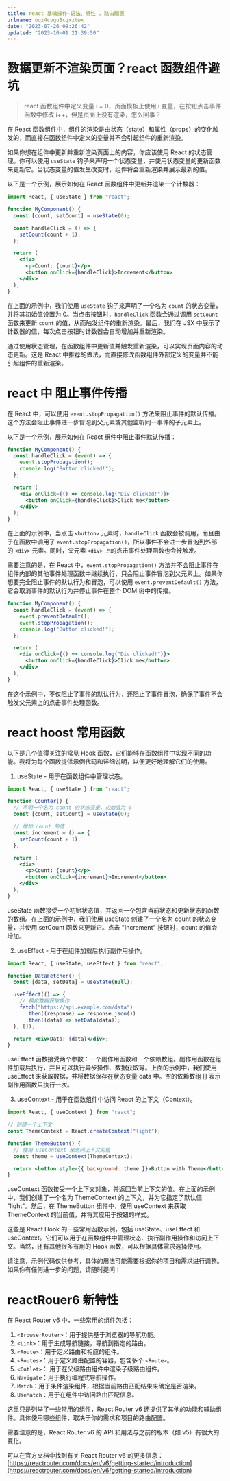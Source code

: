 ```yaml
---
title: react 基础操作-语法、特性 、路由配置
urlname: oqz4cvgu5cqxztwx
date: "2023-07-26 09:26:42"
updated: "2023-10-01 21:39:50"
---
```


# 数据更新不渲染页面？react 函数组件避坑

> react 函数组件中定义变量 i = 0，页面模板上使用 i 变量，在按钮点击事件函数中修改 i++，但是页面上没有渲染，怎么回事？

在 React 函数组件中，组件的渲染是由状态（state）和属性（props）的变化触发的，而直接在函数组件中定义的变量并不会引起组件的重新渲染。

如果你想在组件中更新并重新渲染页面上的内容，你应该使用 React 的状态管理。你可以使用 `useState` 钩子来声明一个状态变量，并使用状态变量的更新函数来更新它。当状态变量的值发生改变时，组件将会重新渲染并展示最新的值。

以下是一个示例，展示如何在 React 函数组件中更新并渲染一个计数器：

```jsx
import React, { useState } from "react";

function MyComponent() {
  const [count, setCount] = useState(0);

  const handleClick = () => {
    setCount(count + 1);
  };

  return (
    <div>
      <p>Count: {count}</p>
      <button onClick={handleClick}>Increment</button>
    </div>
  );
}
```

在上面的示例中，我们使用 `useState` 钩子来声明了一个名为 `count` 的状态变量，并将其初始值设置为 0。当点击按钮时，`handleClick` 函数会通过调用 `setCount` 函数来更新 `count` 的值，从而触发组件的重新渲染。最后，我们在 JSX 中展示了计数器的值，每次点击按钮时计数器会自动增加并重新渲染。

通过使用状态管理，在函数组件中更新值并触发重新渲染，可以实现页面内容的动态更新。这是 React 中推荐的做法，而直接修改函数组件外部定义的变量并不能引起组件的重新渲染。

# react 中 阻止事件传播

在 React 中，可以使用 `event.stopPropagation()` 方法来阻止事件的默认传播。这个方法会阻止事件进一步冒泡到父元素或其他监听同一事件的子元素上。

以下是一个示例，展示如何在 React 组件中阻止事件默认传播：

```jsx
function MyComponent() {
  const handleClick = (event) => {
    event.stopPropagation();
    console.log("Button clicked!");
  };

  return (
    <div onClick={() => console.log("Div clicked!")}>
      <button onClick={handleClick}>Click me</button>
    </div>
  );
}
```

在上面的示例中，当点击 `<button>` 元素时，`handleClick` 函数会被调用，而且由于在函数中调用了 `event.stopPropagation()`，所以事件不会进一步冒泡到外部的 `<div>` 元素。同时，父元素 `<div>` 上的点击事件处理函数也会被触发。

需要注意的是，在 React 中，`event.stopPropagation()` 方法并不会阻止事件在组件内部的其他事件处理函数中继续执行，只会阻止事件冒泡到父元素上。如果你想要完全阻止事件的默认行为和冒泡，可以使用 `event.preventDefault()` 方法，它会取消事件的默认行为并停止事件在整个 DOM 树中的传播。

```jsx
function MyComponent() {
  const handleClick = (event) => {
    event.preventDefault();
    event.stopPropagation();
    console.log("Button clicked!");
  };

  return (
    <div onClick={() => console.log("Div clicked!")}>
      <button onClick={handleClick}>Click me</button>
    </div>
  );
}
```

在这个示例中，不仅阻止了事件的默认行为，还阻止了事件冒泡，确保了事件不会触发父元素上的点击事件处理函数。

# react hoost 常用函数

以下是几个值得关注的常见 Hook 函数，它们能够在函数组件中实现不同的功能。我将为每个函数提供示例代码和详细说明，以便更好地理解它们的使用。

1. useState - 用于在函数组件中管理状态。

```jsx
import React, { useState } from "react";

function Counter() {
  // 声明一个名为 count 的状态变量，初始值为 0
  const [count, setCount] = useState(0);

  // 增加 count 的值
  const increment = () => {
    setCount(count + 1);
  };

  return (
    <div>
      <p>Count: {count}</p>
      <button onClick={increment}>Increment</button>
    </div>
  );
}
```

useState 函数接受一个初始状态值，并返回一个包含当前状态和更新状态的函数的数组。在上面的示例中，我们使用 useState 创建了一个名为 count 的状态变量，并使用 setCount 函数来更新它。点击 "Increment" 按钮时，count 的值会增加。

2. useEffect - 用于在组件加载后执行副作用操作。

```jsx
import React, { useState, useEffect } from "react";

function DataFetcher() {
  const [data, setData] = useState(null);

  useEffect(() => {
    // 模拟数据获取操作
    fetch("https://api.example.com/data")
      .then((response) => response.json())
      .then((data) => setData(data));
  }, []);

  return <div>Data: {data}</div>;
}
```

useEffect 函数接受两个参数：一个副作用函数和一个依赖数组。副作用函数在组件加载后执行，并且可以执行异步操作、数据获取等。上面的示例中，我们使用 useEffect 来获取数据，并将数据保存在状态变量 data 中。空的依赖数组 [] 表示副作用函数只执行一次。

3. useContext - 用于在函数组件中访问 React 的上下文（Context）。

```jsx
import React, { useContext } from "react";

// 创建一个上下文
const ThemeContext = React.createContext("light");

function ThemeButton() {
  // 使用 useContext 来访问上下文的值
  const theme = useContext(ThemeContext);

  return <button style={{ background: theme }}>Button with Theme</button>;
}
```

useContext 函数接受一个上下文对象，并返回当前上下文的值。在上面的示例中，我们创建了一个名为 ThemeContext 的上下文，并为它指定了默认值 "light"。然后，在 ThemeButton 组件中，使用 useContext 来获取 ThemeContext 的当前值，并将其应用于按钮的样式。

这些是 React Hook 的一些常用函数示例，包括 useState、useEffect 和 useContext。它们可以用于在函数组件中管理状态、执行副作用操作和访问上下文。当然，还有其他很多有用的 Hook 函数，可以根据具体需求选择使用。

请注意，示例代码仅供参考，具体的用法可能需要根据你的项目和需求进行调整。如果你有任何进一步的问题，请随时提问！

# reactRouer6 新特性

在 React Router v6 中，一些常用的组件包括：

1. `<BrowserRouter>`：用于提供基于浏览器的导航功能。
2. `<Link>`：用于生成导航链接，导航到指定的路由。
3. `<Route>`：用于定义路由和相应的组件。
4. `<Routes>`：用于定义路由配置的容器，包含多个 `<Route>`。
5. `<Outlet>`： 用于在父级路由组件中渲染子级路由组件。
6. `Navigate`：用于执行编程式导航操作。
7. `Match`：用于条件渲染组件，根据当前路由匹配结果来确定是否渲染。
8. `UseMatch`：用于在组件中访问路由匹配信息。

这里只是列举了一些常用的组件，React Router v6 还提供了其他的功能和辅助组件。具体使用哪些组件，取决于你的需求和项目的路由配置。

需要注意的是，React Router v6 的 API 和用法与之前的版本（如 v5）有很大的变化。

可以在官方文档中找到有关 React Router v6 的更多信息：[https://reactrouter.com/docs/en/v6/getting-started/introduction](https://reactrouter.com/docs/en/v6/getting-started/introduction)
